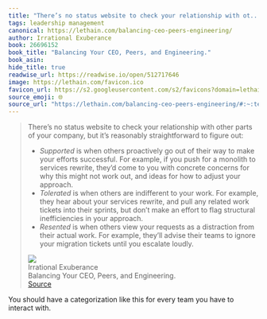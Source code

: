 ```yaml
---
title: "There’s no status website to check your relationship with ot..."
tags: leadership management
canonical: https://lethain.com/balancing-ceo-peers-engineering/
author: Irrational Exuberance
book: 26696152
book_title: "Balancing Your CEO, Peers, and Engineering."
book_asin: 
hide_title: true
readwise_url: https://readwise.io/open/512717646
image: https://lethain.com/favicon.ico
favicon_url: https://s2.googleusercontent.com/s2/favicons?domain=lethain.com
source_emoji: 🌐
source_url: "https://lethain.com/balancing-ceo-peers-engineering/#:~:text=There%E2%80%99s%20no%20status,you%20escalate%20loudly."
---
```


> There’s no status website to check your relationship with other parts of your company, but it’s reasonably straightforward to figure out:
> 
> - *Supported* is when others proactively go out of their way to make your efforts successful. For example, if you push for a monolith to services rewrite, they’d come to you with concrete concerns for why this might not work out, and ideas for how to adjust your approach.
> - *Tolerated* is when others are indifferent to your work. For example, they hear about your services rewrite, and pull any related work tickets into their sprints, but don’t make an effort to flag structural inefficiencies in your approach.
> - *Resented* is when others view your requests as a distraction from their actual work. For example, they’ll advise their teams to ignore your migration tickets until you escalate loudly.
> <div class="quoteback-footer"><div class="quoteback-avatar"><img class="mini-favicon" src="https://s2.googleusercontent.com/s2/favicons?domain=lethain.com"></div><div class="quoteback-metadata"><div class="metadata-inner"><span style="display:none">FROM:</span><div aria-label="Irrational Exuberance" class="quoteback-author"> Irrational Exuberance</div><div aria-label="Balancing Your CEO, Peers, and Engineering." class="quoteback-title"> Balancing Your CEO, Peers, and Engineering.</div></div></div><div class="quoteback-backlink"><a target="_blank" aria-label="go to the full text of this quotation" rel="noopener" href="https://lethain.com/balancing-ceo-peers-engineering/#:~:text=There%E2%80%99s%20no%20status,you%20escalate%20loudly." class="quoteback-arrow"> Source</a></div></div>

You should have a categorization like this for every team you have to interact with.